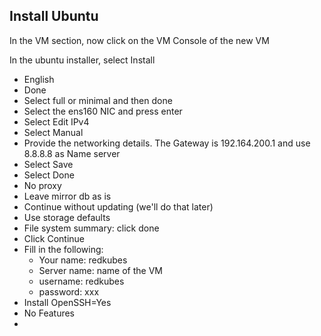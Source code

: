 ## Install Ubuntu

In the VM section, now click on the VM Console of the new VM

In the ubuntu installer, select Install

- English
- Done
- Select full or minimal and then done
- Select the ens160 NIC and press enter
- Select Edit IPv4
- Select Manual
- Provide the networking details. The Gateway is 192.164.200.1 and use 8.8.8.8 as Name server
- Select Save
- Select Done
- No proxy
- Leave mirror db as is
- Continue without updating (we'll do that later)
- Use storage defaults
- File system summary: click done
- Click Continue
- Fill in the following:
  - Your name: redkubes
  - Server name: name of the VM
  - username: redkubes
  - password: xxx
- Install OpenSSH=Yes
- No Features
- 